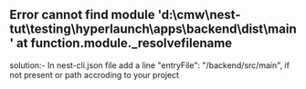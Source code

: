 
## Error   cannot find module 'd:\cmw\nest-tut\testing\hyperlaunch\apps\backend\dist\main' at function.module._resolvefilename 
solution:- In nest-cli.json file add a line   "entryFile": "/backend/src/main", if not present or path accroding to your project 
